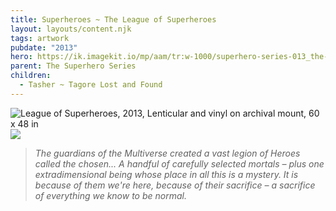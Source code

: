 ```yaml
---
title: Superheroes ~ The League of Superheroes
layout: layouts/content.njk
tags: artwork
pubdate: "2013"
hero: https://ik.imagekit.io/mp/aam/tr:w-1000/superhero-series-013_the-league-for-print-painted-with-text.jpg
parent: The Superhero Series
children:
  - Tasher ~ Tagore Lost and Found
---
```


![League of Superheroes, 2013, Lenticular and vinyl on archival mount, 60 x 48 in](https://ik.imagekit.io/mp/aam/tr:w-1000/superhero-series-013_the-league-for-print-original-with-text.jpg)
![](https://ik.imagekit.io/mp/aam/tr:w-1000/superhero-series-013_the-league-for-print-painted-with-text.jpg)

> *The guardians of the Multiverse created a vast legion of Heroes called the chosen... A handful of carefully selected mortals –  plus one extradimensional being whose place in all this is a mystery. It is because of them we're here, because of their sacrifice –  a sacrifice of everything we know to be normal.*
